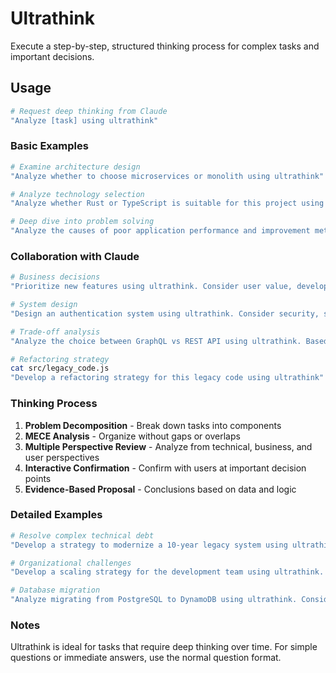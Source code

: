 # Ultrathink

Execute a step-by-step, structured thinking process for complex tasks and important decisions.

## Usage

```bash
# Request deep thinking from Claude
"Analyze [task] using ultrathink"
```

### Basic Examples

```bash
# Examine architecture design
"Analyze whether to choose microservices or monolith using ultrathink"

# Analyze technology selection
"Analyze whether Rust or TypeScript is suitable for this project using ultrathink"

# Deep dive into problem solving
"Analyze the causes of poor application performance and improvement methods using ultrathink"
```

### Collaboration with Claude

```bash
# Business decisions
"Prioritize new features using ultrathink. Consider user value, development cost, and technical risk"

# System design
"Design an authentication system using ultrathink. Consider security, scalability, and maintainability"

# Trade-off analysis
"Analyze the choice between GraphQL vs REST API using ultrathink. Based on project requirements"

# Refactoring strategy
cat src/legacy_code.js
"Develop a refactoring strategy for this legacy code using ultrathink"
```

### Thinking Process

1. **Problem Decomposition** - Break down tasks into components
2. **MECE Analysis** - Organize without gaps or overlaps
3. **Multiple Perspective Review** - Analyze from technical, business, and user perspectives
4. **Interactive Confirmation** - Confirm with users at important decision points
5. **Evidence-Based Proposal** - Conclusions based on data and logic

### Detailed Examples

```bash
# Resolve complex technical debt
"Develop a strategy to modernize a 10-year legacy system using ultrathink. Include phased migration, risks, and ROI"

# Organizational challenges
"Develop a scaling strategy for the development team using ultrathink. Assume expansion from 5 to 20 people"

# Database migration
"Analyze migrating from PostgreSQL to DynamoDB using ultrathink. Consider cost, performance, and operational aspects"
```

### Notes

Ultrathink is ideal for tasks that require deep thinking over time. For simple questions or immediate answers, use the normal question format.
